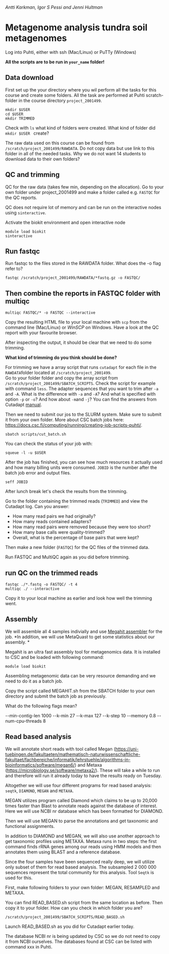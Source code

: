 *Antti Karkman, Igor S Pessi and Jenni Hultman*

# Metagenome analysis tundra soil metagenomes
Log into Puhti, either with ssh (Mac/Linux) or PuTTy (Windows)

__All the scripts are to be run in `your_name` folder!__

## Data download
First set up the your directory where you wil perform all the tasks for this course and create some folders. All the task are performed at Puhti scratch-folder in the course directory `project_2001499`.

```
mkdir $USER
cd $USER
mkdir TRIMMED

```

Check with `ls` what kind of folders were created. What kind of folder did `mkdir $USER ` create?

The raw data used on this course can be found from `/scratch/project_2001499/RAWDATA`. Do not copy data but use link to this folder in all of the needed tasks. Why we do not want 14 students to download data to their own folders?

## QC and trimming
QC for the raw data (takes few min, depending on the allocation). Go to your own folder under project_2001499 and make a folder called e.g. `FASTQC` for the QC reports.  

QC does not require lot of memory and can be run on the interactive nodes using `sinteractive`.   

Activate the biokit environment and open interactive node
```
module load biokit
sinteractive
```

## Run fastqc

Run fastqc to the files stored in the RAWDATA folder. What does the -o flag refer to?
```
fastqc /scratch/project_2001499/RAWDATA/*fastq.gz -o FASTQC/
```

## Then combine the reports in FASTQC folder with multiqc 
```
multiqc FASTQC/* -o FASTQC --interactive

```

Copy the resulting HTML file to your local machine with `scp` from the command line (Mac/Linux) or *WinSCP* on Windows. Have a look at the QC report with your favourite browser.  

After inspecting the output, it should be clear that we need to do some trimming.  

__What kind of trimming do you think should be done?__

For trimming we have a array script that runs `cutadapt` for each file in the `RAWDATA`folder located at `/scratch/project_2001499`.    
Go to your folder folder and copy the array script from `/scratch/project_2001499/SBATCH_SCRIPTS`. Check the script for example with command `less`. The adapter sequences that you want to trim after `-a` and `-A`. What is the difference with `-a` and `-A`? And what is specified with option `-p` or `-o`? And how about `-m`and `-j`? You can find the answers from Cutadapt [manual](http://cutadapt.readthedocs.io).

Then we need to submit our jos to the SLURM system. Make sure to submit it from your own folder. More about CSC batch jobs here: https://docs.csc.fi/computing/running/creating-job-scripts-puhti/.  

`sbatch scripts/cut_batch.sh`  

You can check the status of your job with:  

`squeue -l -u $USER`  

After the job has finished, you can see how much resources it actually used and how many billing units were consumed. `JOBID` is the number after the batch job error and output files.  

`seff JOBID`  

After lunch break let's check the results from the trimming.

Go to the folder containing the trimmed reads (`TRIMMED`) and view the Cutadapt log. Can you answer:

* How many read pairs we had originally?
* How many reads contained adapters?
* How many read pairs were removed because they were too short?
* How many base calls were quality-trimmed?
* Overall, what is the percentage of base pairs that were kept?

Then make a new folder (`FASTQC`) for the QC files of the trimmed data. 

Run FASTQC and MultiQC again as you did before trimming.  


## run QC on the trimmed reads
```
fastqc ./*.fastq -o FASTQC/ -t 4
multiqc ./ --interactive

```
Copy it to your local machine as earlier and look how well the trimming went.  

## Assembly
We will assemble all 4 samples indivially and use [Megahit assembler](https://github.com/voutcn/megahit) for the job. *In addition, we will use MetaQuast to get some statistics about our assembly.  *

Megahit is an ultra fast assembly tool for metagenomics data. It is installed to CSC and be loaded with following command:

```
module load biokit
```

Assembling metagenomic data can be very resource demanding and we need to do it as a batch job. 

Copy the  script called MEGAHIT.sh from the SBATCH folder to your own directory and submit the batch job as previously.

What do the following flags mean?

--min-contig-len 1000
--k-min 27 
--k-max 127 
--k-step 10 
--memory 0.8 
--num-cpu-threads 8

## Read based analysis
We will annotate short reads with tool called Megan (https://uni-tuebingen.de/fakultaeten/mathematisch-naturwissenschaftliche-fakultaet/fachbereiche/informatik/lehrstuehle/algorithms-in-bioinformatics/software/megan6/) and Metaxa (https://microbiology.se/software/metaxa2/).  These will take a while to run and therefore will run it already today to have the results ready on Tuesday. 

Altogether we will use four different programs for read based analysis: `seqtk`, `DIAMOND`, `MEGAN` and `METAXA`.

MEGAN utilizes program called Diamond which claims to be up to 20,000 times faster than Blast to annotate  reads against the database of interest. Here we will use NCBI nr database which has been formatted for DIAMOND.

Then we will use MEGAN to parse the annotations and get taxonomic and functional assignments.

In addition to DIAMOND and MEGAN, we will also use another approach to get taxonomic profiles using METAXA. Metaxa runs in two steps: the first command finds rRNA genes among our reads using HMM models and then annotates them using BLAST and a reference database.

Since the four samples have been sequenced really deep, we will utilize only subset of them for read based analysis. The subsampled 2 000 000 sequences represent the total community for this analysis. Tool `Seqtk` is used for this. 

First, make following folders to your own folder: MEGAN, RESAMPLED and METAXA. 

You can find READ_BASED.sh script from the same location as before. Then copy it to your folder. How can you check in which folder you are?

```
/scratch/project_2001499/SBATCH_SCRIPTS/READ_BASED.sh

```
Launch READ_BASED.sh as you did for Cutadapt earlier today. 

The database NCBI nr is being updated by CSC  so we do not need to copy it from NCBI ourselves. The databases found at CSC can be listed with command xxx in Puhti. 

